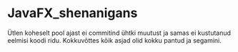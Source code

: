 # JavaFX_shenanigans

Ütlen koheselt pool ajast ei commitind ühtki muutust ja samas ei kustutanud eelmisi koodi ridu.
Kokkuvõttes kõik asjad olid kokku pantud ja segamini.
